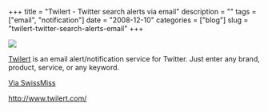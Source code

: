 +++
title = "Twilert - Twitter search alerts via email"
description = ""
tags = ["email", "notification"]
date = "2008-12-10"
categories = ["blog"]
slug = "twilert-twitter-search-alerts-email"
+++



  <div class="notebook-screenshot"><a href="http://www.twilert.com/"><img src="//konigi.com/media/bluga/wt493fb8d601bbd.jpg"/></a></div><p><a href="http://www.twilert.com/">Twilert</a> is an email alert/notification service for Twitter. Just enter any brand, product, service, or any keyword. </p>
<p><a href="http://swissmiss.typepad.com/weblog/2008/12/twilert.html">Via SwissMiss</a></p>
    
  <a href="http://www.twilert.com/">http://www.twilert.com/</a>
